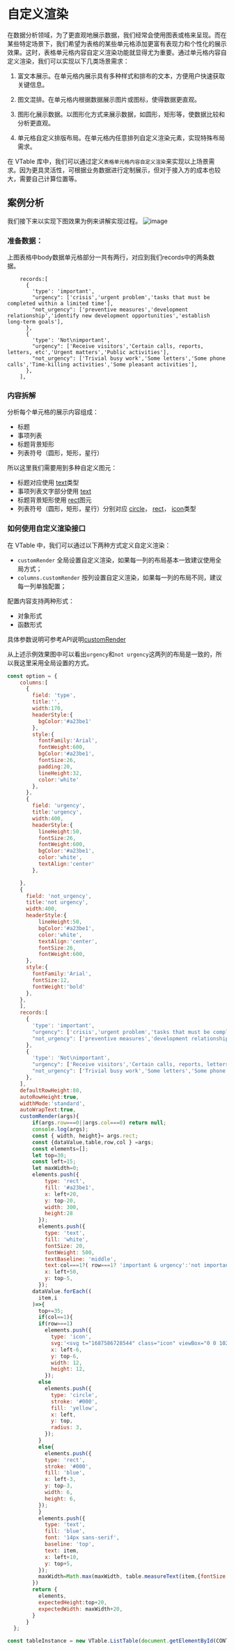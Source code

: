 # 自定义渲染

在数据分析领域，为了更直观地展示数据，我们经常会使用图表或格来呈现。而在某些特定场景下，我们希望为表格的某些单元格添加更富有表现力和个性化的展示效果。这时，表格单元格内容自定义渲染功能就显得尤为重要。通过单元格内容自定义渲染，我们可以实现以下几类场景需求：

1. 富文本展示。在单元格内展示具有多种样式和排布的文本，方便用户快速获取关键信息。

2. 图文混排。在单元格内根据数据展示图片或图标，使得数据更直观。

3. 图形化展示数据。以图形化方式来展示数据，如圆形，矩形等，使数据比较和分析更直观。

4. 单元格自定义排版布局。在单元格内任意排列自定义渲染元素，实现特殊布局需求。

在 VTable 库中，我们可以通过定义`表格单元格内容自定义渲染`来实现以上场景需求。因为更具灵活性，可根据业务数据进行定制展示，但对于接入方的成本也较大，需要自己计算位置等。

## 案例分析

我们接下来以实现下图效果为例来讲解实现过程。
![image](https://lf9-dp-fe-cms-tos.byteorg.com/obj/bit-cloud/c0de7ff0a101bd4cb25c8170d.png)

### 准备数据：

上图表格中body数据单元格部分一共有两行，对应到我们records中的两条数据。
```
    records:[
      {
        'type': 'important',
        "urgency": ['crisis','urgent problem','tasks that must be completed within a limited time'],
        "not_urgency": ['preventive measures','development relationship','identify new development opportunities','establish long-term goals'],
      },
      {
        'type': 'Not\nimportant',
        "urgency": ['Receive visitors','Certain calls, reports, letters, etc','Urgent matters','Public activities'],
        "not_urgency": ['Trivial busy work','Some letters','Some phone calls','Time-killing activities','Some pleasant activities'],
      },
    ],
```

### 内容拆解

分析每个单元格的展示内容组成：
- 标题
- 事项列表
- 标题背景矩形
- 列表符号（圆形，矩形，星行）

所以这里我们需要用到多种自定义图元：

- 标题对应使用 [text](url)类型
- 事项列表文字部分使用 [text](url)
- 标题背景矩形使用 [rect](url)图元
- 列表符号（圆形，矩形，星行）分别对应 [circle](url)， [rect](url)， [icon](url)类型

### 如何使用自定义渲染接口

在 VTable 中，我们可以通过以下两种方式定义自定义渲染：
- `customRender` 全局设置自定义渲染，如果每一列的布局基本一致建议使用全局方式；
- `columns.customRender` 按列设置自定义渲染，如果每一列的布局不同，建议每一列单独配置；

配置内容支持两种形式：

- 对象形式
- 函数形式

具体参数说明可参考API说明[customRender](https://visactor.io/vtable/option/ListTable#customRender.elements)

从上述示例效果图中可以看出`urgency`和`not urgency`这两列的布局是一致的，所以我这里采用全局设置的方式。
``` javascript livedemo  template=vtable
const option = {
    columns:[
      {
        field: 'type',
        title:'',
        width:170,
        headerStyle:{
          bgColor:'#a23be1'
        },
        style:{
          fontFamily:'Arial',
          fontWeight:600,
          bgColor:'#a23be1',
          fontSize:26,
          padding:20,
          lineHeight:32,
          color:'white'
        },
      }, 
      {
        field: 'urgency',
        title:'urgency',
        width:400,
        headerStyle:{
          lineHeight:50,
          fontSize:26,
          fontWeight:600,
          bgColor:'#a23be1',
          color:'white',
          textAlign:'center'
        },

    },
    {
      field: 'not_urgency',
      title:'not urgency',
      width:400,
      headerStyle:{
          lineHeight:50,
          bgColor:'#a23be1',
          color:'white',
          textAlign:'center',
          fontSize:26,
          fontWeight:600,
      },
      style:{
        fontFamily:'Arial',
        fontSize:12,
        fontWeight:'bold'
      },
    }, 
    ],
    records:[
      {
        'type': 'important',
        "urgency": ['crisis','urgent problem','tasks that must be completed within a limited time'],
        "not_urgency": ['preventive measures','development relationship','identify new development opportunities','establish long-term goals'],
      },
      {
        'type': 'Not\nimportant',
        "urgency": ['Receive visitors','Certain calls, reports, letters, etc','Urgent matters','Public activities'],
        "not_urgency": ['Trivial busy work','Some letters','Some phone calls','Time-killing activities','Some pleasant activities'],
      },
    ],
    defaultRowHeight:80,
    autoRowHeight:true,
    widthMode:'standard',
    autoWrapText:true,
    customRender(args){
        if(args.row===0||args.col===0) return null;
        console.log(args);
        const { width, height}= args.rect;
        const {dataValue,table,row,col } =args;
        const elements=[];
        let top=30;
        const left=15;
        let maxWidth=0;
        elements.push({
            type: 'rect',
            fill: '#a23be1',
            x: left+20,
            y: top-20,
            width: 300,
            height:28
          });
          elements.push({
            type: 'text',
            fill: 'white',
            fontSize: 20,
            fontWeight: 500, 
            textBaseline: 'middle',
            text:col===1?( row===1? 'important & urgency':'not important but urgency'):(row===1? 'important but not urgency':'not important & not urgency'),
            x: left+50,
            y: top-5,
          });
        dataValue.forEach((
          item,i
        )=>{
          top+=35;
          if(col==1){
          if(row===1)
            elements.push({
              type: 'icon',
              svg:'<svg t="1687586728544" class="icon" viewBox="0 0 1024 1024" version="1.1" xmlns="http://www.w3.org/2000/svg" p-id="1480" width="200" height="200"><path d="M576.4 203.3c46.7 90.9 118.6 145.5 215.7 163.9 97.1 18.4 111.5 64.9 43.3 139.5s-95.6 162.9-82.3 265.2c13.2 102.3-24.6 131-113.4 86.2s-177.7-44.8-266.6 0-126.6 16-113.4-86.2c13.2-102.3-14.2-190.7-82.4-265.2-68.2-74.6-53.7-121.1 43.3-139.5 97.1-18.4 169-73 215.7-163.9 46.6-90.9 93.4-90.9 140.1 0z" fill="#733FF1" p-id="1481"></path></svg>',
              x: left-6,
              y: top-6,
              width: 12,
              height: 12,
            });
          else
            elements.push({
              type: 'circle',
              stroke: '#000',
              fill: 'yellow',
              x: left,
              y: top,
              radius: 3,
            });
          }
          else{
            elements.push({
            type: 'rect',
            stroke: '#000',
            fill: 'blue',
            x: left-3,
            y: top-3,
            width: 6,
            height: 6,
          });
          }
          elements.push({
            type: 'text',
            fill: 'blue',
            font: '14px sans-serif',
            baseline: 'top',
            text: item,
            x: left+10,
            y: top+5,
          });
          maxWidth=Math.max(maxWidth, table.measureText(item,{fontSize:"15",}).width);
        })
        return {
          elements,
          expectedHeight:top+20,
          expectedWidth: maxWidth+20,
        }
      }
  };

const tableInstance = new VTable.ListTable(document.getElementById(CONTAINER_ID), option);
```